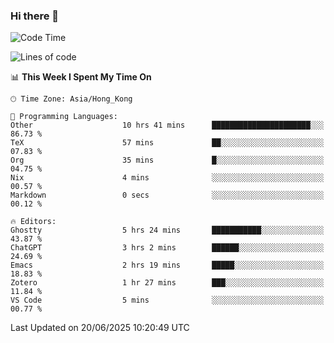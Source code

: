 ### Hi there 👋

<!--
**nicehiro/nicehiro** is a ✨ _special_ ✨ repository because its `README.md` (this file) appears on your GitHub profile.

Here are some ideas to get you started:

- 🔭 I’m currently working on ...
- 🌱 I’m currently learning ...
- 👯 I’m looking to collaborate on ...
- 🤔 I’m looking for help with ...
- 💬 Ask me about ...
- 📫 How to reach me: ...
- 😄 Pronouns: ...
- ⚡ Fun fact: ...
-->

<!--START_SECTION:waka-->
![Code Time](http://img.shields.io/badge/Code%20Time-741%20hrs%2019%20mins-blue)

![Lines of code](https://img.shields.io/badge/From%20Hello%20World%20I%27ve%20Written-1.7%20million%20lines%20of%20code-blue)

📊 **This Week I Spent My Time On** 

```text
🕑︎ Time Zone: Asia/Hong_Kong

💬 Programming Languages: 
Other                    10 hrs 41 mins      ██████████████████████░░░   86.73 % 
TeX                      57 mins             ██░░░░░░░░░░░░░░░░░░░░░░░   07.83 % 
Org                      35 mins             █░░░░░░░░░░░░░░░░░░░░░░░░   04.75 % 
Nix                      4 mins              ░░░░░░░░░░░░░░░░░░░░░░░░░   00.57 % 
Markdown                 0 secs              ░░░░░░░░░░░░░░░░░░░░░░░░░   00.12 % 

🔥 Editors: 
Ghostty                  5 hrs 24 mins       ███████████░░░░░░░░░░░░░░   43.87 % 
ChatGPT                  3 hrs 2 mins        ██████░░░░░░░░░░░░░░░░░░░   24.69 % 
Emacs                    2 hrs 19 mins       █████░░░░░░░░░░░░░░░░░░░░   18.83 % 
Zotero                   1 hr 27 mins        ███░░░░░░░░░░░░░░░░░░░░░░   11.84 % 
VS Code                  5 mins              ░░░░░░░░░░░░░░░░░░░░░░░░░   00.77 % 
```


 Last Updated on 20/06/2025 10:20:49 UTC
<!--END_SECTION:waka-->
